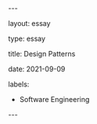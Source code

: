 \---

layout: essay

type: essay

title: Design Patterns

date: 2021-09-09

labels:

  - Software Engineering

\---


